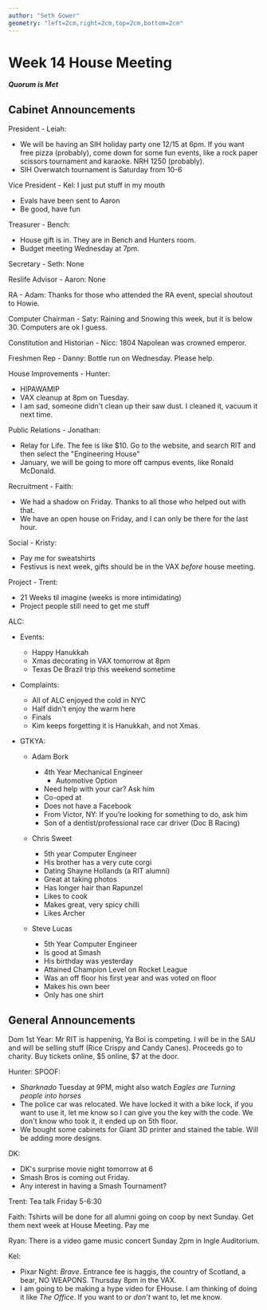 ```yaml
---
author: "Seth Gower"
geometry: "left=2cm,right=2cm,top=2cm,bottom=2cm"
---
```


# Week 14 House Meeting

***Quorum is Met***

## Cabinet Announcements

President - Leiah:

- We will be having an SIH holiday party one 12/15 at 6pm. If you want free pizza (probably), come down for some fun events, like a rock paper scissors tournament and karaoke. NRH 1250 (probably).
- SIH Overwatch tournament is Saturday from 10-6

Vice President - Kel: I just put stuff in my mouth

- Evals have been sent to Aaron
- Be good, have fun

Treasurer - Bench:

- House gift is in. They are in Bench and Hunters room. 
- Budget meeting Wednesday at 7pm.

Secretary - Seth: None

Reslife Advisor - Aaron: None

RA - Adam: Thanks for those who attended the RA event, special shoutout to Howie.

Computer Chairman - Saty: Raining and Snowing this week, but it is below 30. Computers are ok I guess.

Constitution and Historian - Nicc: 1804 Napolean was crowned emperor. 

Freshmen Rep - Danny: Bottle run on Wednesday. Please help.

House Improvements - Hunter:

- HIPAWAMIP
- VAX cleanup at 8pm on Tuesday. 
- I am sad, someone didn't clean up their saw dust. I cleaned it, vacuum it next time.

Public Relations - Jonathan:

- Relay for Life. The fee is like $10. Go to the website, and search RIT and then select the "Engineering House"
- January, we will be going to more off campus events, like Ronald McDonald.

Recruitment - Faith:

- We had a shadow on Friday. Thanks to all those who helped out with that. 
- We have an open house on Friday, and I can only be there for the last hour.

Social - Kristy:

- Pay me for sweatshirts
- Festivus is next week, gifts should be in the VAX _before_ house meeting. 

Project - Trent: 

- 21 Weeks til imagine (weeks is more intimidating)
- Project people still need to get me stuff

ALC:

- Events:

    - Happy Hanukkah
    - Xmas decorating in VAX tomorrow at 8pm
    - Texas De Brazil trip this weekend sometime

- Complaints:

    - All of ALC enjoyed the cold in NYC
    - Half didn't enjoy the warm here
    - Finals
    - Kim keeps forgetting it is Hanukkah, and not Xmas.

- GTKYA:

	- Adam Bork
	
		- 4th Year Mechanical Engineer
			- Automotive Option
		- Need help with your car? Ask him
		- Co-oped at
		- Does not have a Facebook
		- From Victor, NY: If you’re looking for something to do, ask him
		- Son of a dentist/professional race car driver (Doc B Racing)

	- Chris Sweet

		- 5th year Computer Engineer
        - His brother has a very cute corgi
        - Dating Shayne Hollands (a RIT alumni)
        - Great at taking photos
        - Has longer hair than Rapunzel
        - Likes to cook
        - Makes great, very spicy chilli
        - Likes Archer

	- Steve Lucas
		
		- 5th Year Computer Engineer
		- Is good at Smash
		- His birthday was yesterday
		- Attained Champion Level on Rocket League
		- Was an off floor his first year and was voted on floor
		- Makes his own beer
		- Only has one shirt


## General Announcements

Dom 1st Year: Mr RIT is happening, Ya Boi is competing. I will be in the SAU and will be selling stuff (Rice Crispy and Candy Canes). Proceeds go to charity. Buy tickets online, $5 online, $7 at the door.

Hunter: SPOOF: 

- _Sharknado_ Tuesday at 9PM, might also watch _Eagles are Turning people into horses_
- The police car was relocated. We have locked it with a bike lock, if you want to use it, let me know so I can give you the key with the code. We don't know who took it, it ended up on 5th floor.
- We bought some cabinets for Giant 3D printer and stained the table. Will be adding more designs.

DK: 

- DK's surprise movie night tomorrow at 6
- Smash Bros is coming out Friday.
- Any interest in having a Smash Tournament?

Trent: Tea talk Friday 5-6:30

Faith: Tshirts will be done for all alumni going on coop by next Sunday. Get them next week at House Meeting. Pay me

Ryan: There is a video game music concert Sunday 2pm in Ingle Auditorium.

Kel: 

- Pixar Night: _Brave_. Entrance fee is haggis, the country of Scotland, a bear, NO WEAPONS. Thursday 8pm in the VAX.
- I am going to be making a hype video for EHouse. I am thinking of doing it like _The Office_. If you want to or _don't_ want to, let me know.
